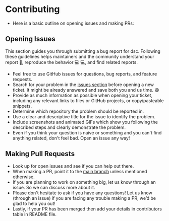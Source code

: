 # Contributing

* Here is a basic outline on opening issues and making PRs:


 ##  Opening Issues

This section guides you through submitting a bug report for dsc. Following these guidelines helps maintainers and the community understand your report 📝, reproduce the behavior 💻 💻, and find related reports.

* Feel free to use GitHub issues for questions, bug reports, and feature requests.
* Search for your problem in the [issues section](https://github.com/gdscbvppune/GDSC-BVP-Pune-Android-App/issues) before opening a new ticket. It might be already answered and save both you and us time. 😄
* Provide as much information as possible when opening your ticket, including any relevant links to files or GitHub projects, or copy/pasteable snippets.
* Determine which repository the problem should be reported in.
* Use a clear and descriptive title for the issue to identify the problem.
* Include screenshots and animated GIFs which show you following the described steps and clearly demonstrate the problem.
* Even if you think your question is naive or something and you can't find anything related, don't feel bad. Open an issue any way!

## Making Pull Requests
    
* Look up for open issues and see if you can help out there.
* When making a PR, point it to the [main branch](https://github.com/gdscbvppune/GDSC-BVP-Pune-Android-App/tree/main) unless mentioned otherwise.
* If you are planning to work on something big, let us know through an issue. So we can discuss more about it.
* Please don't hesitate to ask if you have any questions! Let us know (through an issue) if you are facing any trouble making a PR, we’d be glad to help you out!
* Lastly, if your PR has been merged then add your details in contributors table in README file.

